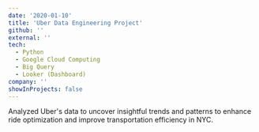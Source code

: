 ```yaml
---
date: '2020-01-10'
title: 'Uber Data Engineering Project'
github: ''
external: ''
tech:
  - Python
  - Google Cloud Computing
  - Big Query
  - Looker (Dashboard)
company: ''
showInProjects: false
---
```


Analyzed Uber's data to uncover insightful trends and patterns to enhance ride optimization and improve transportation efficiency in NYC.
